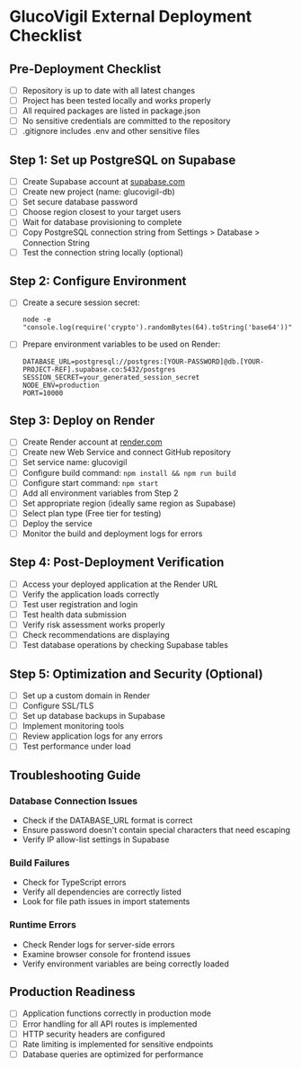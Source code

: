 # GlucoVigil External Deployment Checklist

## Pre-Deployment Checklist

- [ ] Repository is up to date with all latest changes
- [ ] Project has been tested locally and works properly
- [ ] All required packages are listed in package.json
- [ ] No sensitive credentials are committed to the repository
- [ ] .gitignore includes .env and other sensitive files

## Step 1: Set up PostgreSQL on Supabase

- [ ] Create Supabase account at [supabase.com](https://supabase.com)
- [ ] Create new project (name: glucovigil-db)
- [ ] Set secure database password
- [ ] Choose region closest to your target users
- [ ] Wait for database provisioning to complete
- [ ] Copy PostgreSQL connection string from Settings > Database > Connection String
- [ ] Test the connection string locally (optional)

## Step 2: Configure Environment

- [ ] Create a secure session secret:
  ```
  node -e "console.log(require('crypto').randomBytes(64).toString('base64'))"
  ```
- [ ] Prepare environment variables to be used on Render:
  ```
  DATABASE_URL=postgresql://postgres:[YOUR-PASSWORD]@db.[YOUR-PROJECT-REF].supabase.co:5432/postgres
  SESSION_SECRET=your_generated_session_secret
  NODE_ENV=production
  PORT=10000
  ```

## Step 3: Deploy on Render

- [ ] Create Render account at [render.com](https://render.com)
- [ ] Create new Web Service and connect GitHub repository
- [ ] Set service name: glucovigil
- [ ] Configure build command: `npm install && npm run build`
- [ ] Configure start command: `npm start`
- [ ] Add all environment variables from Step 2
- [ ] Set appropriate region (ideally same region as Supabase)
- [ ] Select plan type (Free tier for testing)
- [ ] Deploy the service
- [ ] Monitor the build and deployment logs for errors

## Step 4: Post-Deployment Verification

- [ ] Access your deployed application at the Render URL
- [ ] Verify the application loads correctly
- [ ] Test user registration and login
- [ ] Test health data submission
- [ ] Verify risk assessment works properly
- [ ] Check recommendations are displaying
- [ ] Test database operations by checking Supabase tables

## Step 5: Optimization and Security (Optional)

- [ ] Set up a custom domain in Render
- [ ] Configure SSL/TLS
- [ ] Set up database backups in Supabase
- [ ] Implement monitoring tools
- [ ] Review application logs for any errors
- [ ] Test performance under load

## Troubleshooting Guide

### Database Connection Issues
- Check if the DATABASE_URL format is correct
- Ensure password doesn't contain special characters that need escaping
- Verify IP allow-list settings in Supabase

### Build Failures
- Check for TypeScript errors
- Verify all dependencies are correctly listed
- Look for file path issues in import statements

### Runtime Errors
- Check Render logs for server-side errors
- Examine browser console for frontend issues
- Verify environment variables are being correctly loaded

## Production Readiness

- [ ] Application functions correctly in production mode
- [ ] Error handling for all API routes is implemented
- [ ] HTTP security headers are configured
- [ ] Rate limiting is implemented for sensitive endpoints
- [ ] Database queries are optimized for performance